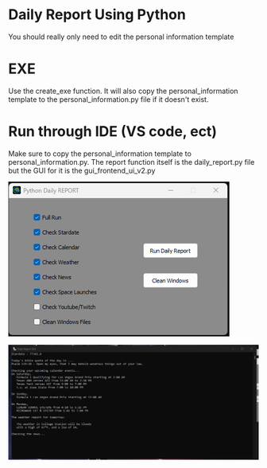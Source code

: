 # Daily Report Using Python

You should really only need to edit the personal information template

# EXE

Use the create_exe function. It will also copy the personal_information template to the personal_information.py file if it doesn't exist.

# Run through IDE (VS code, ect)

Make sure to copy the personal_information template to personal_information.py. The report function itself is the daily_report.py file but the GUI for it is the gui_frontend_ui_v2.py
 
![Daily Report GUI](https://github.com/BrandonG2001/Python-Daily-Report/blob/main/daily%20report%201.png)

![Daily Report Terminal Output](https://github.com/BrandonG2001/Python-Daily-Report/blob/main/daily%20report%202.png)

